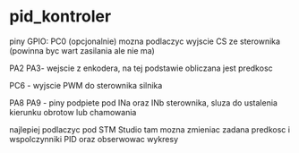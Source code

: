 pid_kontroler
=============
piny GPIO:
  PC0 (opcjonalnie) mozna podlaczyc wyjscie CS ze sterownika (powinna byc wart zasilania ale nie ma)
  
  PA2 PA3- wejscie z enkodera, na tej podstawie obliczana jest predkosc
  
  PC6 - wyjscie PWM do sterownika silnika
  
  PA8 PA9 - piny podpiete pod INa oraz INb sterownika, sluza do ustalenia kierunku obrotow lub chamowania
  


najlepiej podlaczyc pod STM Studio tam mozna zmieniac zadana predkosc i wspolczynniki PID oraz obserwowac wykresy
